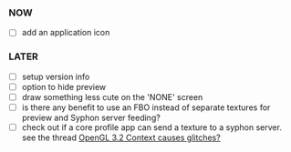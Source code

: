 
### NOW
- [ ] add an application icon

### LATER
- [ ] setup version info
- [ ] option to hide preview
- [ ] draw something less cute on the 'NONE' screen
- [ ] is there any benefit to use an FBO instead of separate textures for preview and Syphon server feeding?
- [ ] check out if a core profile app can send a texture to a syphon server. see the thread [OpenGL 3.2 Context causes glitches?](http://v002.info/forums/topic/opengl-3-2-context-causes-glitches/)
